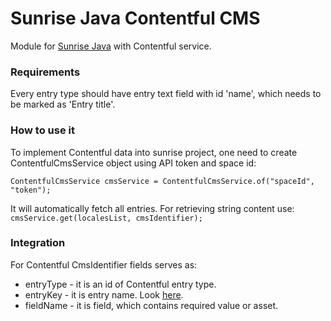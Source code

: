 Sunrise Java Contentful CMS
===========================

Module for [Sunrise Java](https://github.com/sphereio/commercetools-sunrise-java) with Contentful service. 

### Requirements

Every entry type should have entry text field with id 'name', which needs to be marked as 'Entry title'.

### How to use it

To implement Contentful data into sunrise project, 
one need to create ContentfulCmsService object using API token and space id:

`ContentfulCmsService cmsService = ContentfulCmsService.of("spaceId", "token");`

It will automatically fetch all entries.
For retrieving string content use:
`cmsService.get(localesList, cmsIdentifier);`

### Integration

For Contentful CmsIdentifier fields serves as:
* entryType - it is an id of Contentful entry type.
* entryKey - it is entry name. Look [here](.#Requirements).
* fieldName - it is field, which contains required value or asset.
